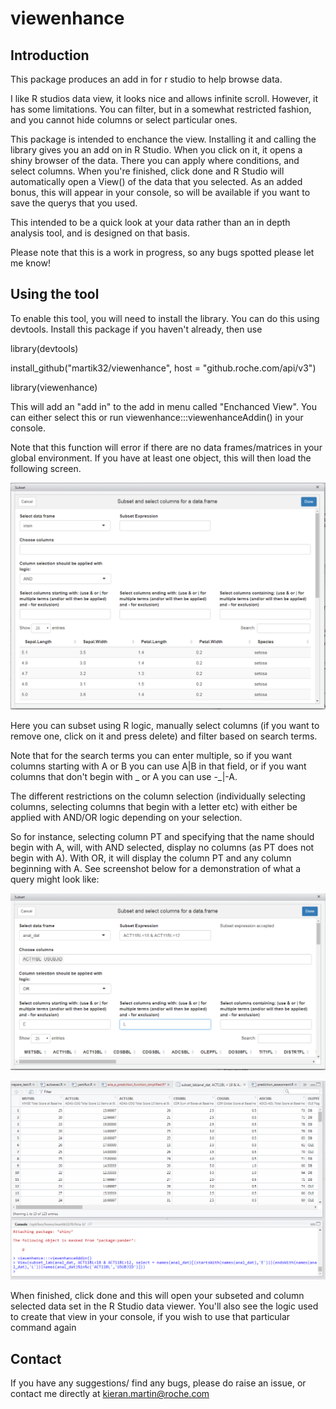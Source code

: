 # viewenhance

## Introduction 
This package produces an add in for r studio to help browse data.

I like R studios data view, it looks nice and allows infinite scroll. However, it has some limitations. You can filter, but in a somewhat restricted fashion, and you cannot hide columns or select particular ones.

This package is intended to enchance the view. Installing it and calling the library gives you an add on in R Studio. When you click on it, it opens a shiny browser of the data. There you can apply where conditions, and select columns. When you're finished, click done and R Studio will automatically open a View() of the data that you selected. As an added bonus, this will appear in your console, so will be available if you want to save the querys that you used.

This intended to be a quick look at your data rather than an in depth analysis tool, and is designed on that basis.

Please note that this is a work in progress, so any bugs spotted please let me know!

## Using the tool

To enable this tool, you will need to install the library. You can do this using devtools. Install this package if you haven't already, then use

library(devtools)

install_github("martik32/viewenhance", host = "github.roche.com/api/v3")

library(viewenhance)

This will add an "add in" to the add in menu called "Enchanced View". You can either select this or run viewenhance:::viewenhanceAddin() in your console.

Note that this function will error if there are no data frames/matrices in your global environment. If you have at least one object, this will then load the following screen.

![Screen shot of view enhance](images/screen_viewenhance.png)


Here you can subset using R logic, manually select columns (if you want to remove one, click on it and press delete) and filter based on search terms. 

Note that for the search terms you can enter multiple, so if you want columns starting with A or B you can use A|B in that field, or if you want columns that don't begin with _ or A you can use -_|-A.

The different restrictions on the column selection (individually selecting columns, selecting columns that begin with a letter etc) with either be applied with AND/OR logic depending on your selection.

So for instance, selecting column PT and specifying that the name should begin with A, will, with AND selected, display no columns (as PT does not begin with A). With OR, it will display the column PT and any column beginning with A. See screenshot below for a demonstration of what a query might look like:

![Screen shot of view enhance with terms filled in ](images/filtersandsearch.png)

![Screen shot of view enhance with terms filled in ](images/filtersapplied.png)

When finished, click done and this will open your subseted and column selected data set in the R Studio data viewer. You'll also see the logic used to create that view in your console, if you wish to use that particular command again

## Contact

If you have any suggestions/ find any bugs, please do raise an issue, or contact me directly at kieran.martin@roche.com
